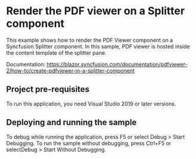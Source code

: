 # Render the PDF viewer on a Splitter component
This example shows how to render the PDF Viewer component on a Syncfusion Splitter component. In this sample, PDF viewer is hosted inside the content template of the splitter pane.

Documentation: https://blazor.syncfusion.com/documentation/pdfviewer-2/how-to/create-pdfviewer-in-a-splitter-component

## Project pre-requisites
To run this application, you need Visual Studio 2019 or later versions.

## Deploying and running the sample
To debug while running the application, press F5 or select Debug > Start Debugging. To run the sample without debugging, press Ctrl+F5 or selectDebug > Start Without Debugging.